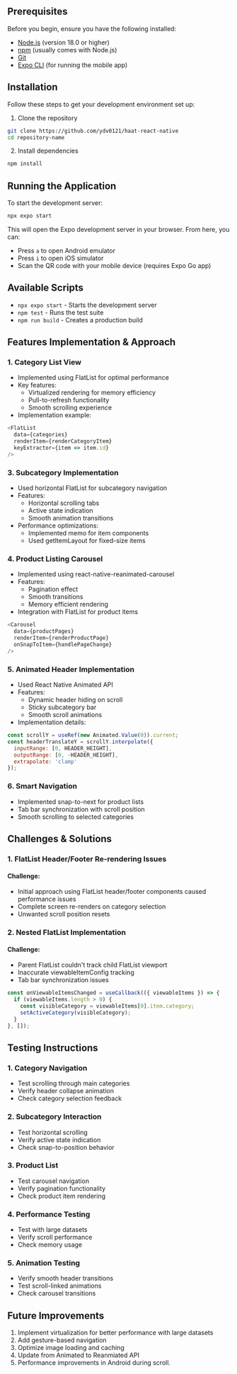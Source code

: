 ## Prerequisites

Before you begin, ensure you have the following installed:
- [Node.js](https://nodejs.org/) (version 18.0 or higher)
- [npm](https://www.npmjs.com/) (usually comes with Node.js)
- [Git](https://git-scm.com/)
- [Expo CLI](https://docs.expo.dev/get-started/installation/) (for running the mobile app)

## Installation

Follow these steps to get your development environment set up:

1. Clone the repository
```bash
git clone https://github.com/ydv0121/haat-react-native
cd repository-name
```

2. Install dependencies
```bash
npm install
```

## Running the Application

To start the development server:
```bash
npx expo start
```

This will open the Expo development server in your browser. From here, you can:
- Press `a` to open Android emulator
- Press `i` to open iOS simulator
- Scan the QR code with your mobile device (requires Expo Go app)

## Available Scripts

- `npx expo start` - Starts the development server
- `npm test` - Runs the test suite
- `npm run build` - Creates a production build


## Features Implementation & Approach


### 1. Category List View
- Implemented using FlatList for optimal performance
- Key features:
  - Virtualized rendering for memory efficiency
  - Pull-to-refresh functionality
  - Smooth scrolling experience
- Implementation example:
```javascript
<FlatList
  data={categories}
  renderItem={renderCategoryItem}
  keyExtractor={item => item.id}
/>
```

### 3. Subcategory Implementation
- Used horizontal FlatList for subcategory navigation
- Features:
  - Horizontal scrolling tabs
  - Active state indication
  - Smooth animation transitions
- Performance optimizations:
  - Implemented memo for item components
  - Used getItemLayout for fixed-size items

### 4. Product Listing Carousel
- Implemented using react-native-reanimated-carousel
- Features:
  - Pagination effect
  - Smooth transitions
  - Memory efficient rendering
- Integration with FlatList for product items
```javascript
<Carousel
  data={productPages}
  renderItem={renderProductPage}
  onSnapToItem={handlePageChange}
/>
```

### 5. Animated Header Implementation
- Used React Native Animated API
- Features:
  - Dynamic header hiding on scroll
  - Sticky subcategory bar
  - Smooth scroll animations
- Implementation details:
```javascript
const scrollY = useRef(new Animated.Value(0)).current;
const headerTranslateY = scrollY.interpolate({
  inputRange: [0, HEADER_HEIGHT],
  outputRange: [0, -HEADER_HEIGHT],
  extrapolate: 'clamp'
});
```

### 6. Smart Navigation
- Implemented snap-to-next for product lists
- Tab bar synchronization with scroll position
- Smooth scrolling to selected categories

## Challenges & Solutions

### 1. FlatList Header/Footer Re-rendering Issues
#### Challenge:
- Initial approach using FlatList header/footer components caused performance issues
- Complete screen re-renders on category selection
- Unwanted scroll position resets


### 2. Nested FlatList Implementation
#### Challenge:
- Parent FlatList couldn't track child FlatList viewport
- Inaccurate viewableItemConfig tracking
- Tab bar synchronization issues

```javascript
const onViewableItemsChanged = useCallback(({ viewableItems }) => {
  if (viewableItems.length > 0) {
    const visibleCategory = viewableItems[0].item.category;
    setActiveCategory(visibleCategory);
  }
}, []);
```

## Testing Instructions

### 1. Category Navigation
- Test scrolling through main categories
- Verify header collapse animation
- Check category selection feedback

### 2. Subcategory Interaction
- Test horizontal scrolling
- Verify active state indication
- Check snap-to-position behavior

### 3. Product List
- Test carousel navigation
- Verify pagination functionality
- Check product item rendering

### 4. Performance Testing
- Test with large datasets
- Verify scroll performance
- Check memory usage

### 5. Animation Testing
- Verify smooth header transitions
- Test scroll-linked animations
- Check carousel transitions

## Future Improvements
1. Implement virtualization for better performance with large datasets
2. Add gesture-based navigation
3. Optimize image loading and caching
4. Update from Animated to Reanmiated API
5. Performance improvements in Android during scroll.
